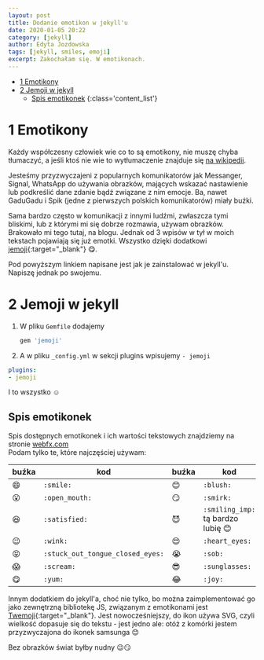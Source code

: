 ```yaml
---
layout: post
title: Dodanie emotikon w jekyll'u
date: 2020-01-05 20:22
category: [jekyll]
author: Edyta Jozdowska
tags: [jekyll, smiles, emoji]
excerpt: Zakochałam się. W emotikonach.
---
```


<!-- TOC -->

- [1 Emotikony](#1-emotikony)
- [2 Jemoji w jekyll](#2-jemoji-w-jekyll)
  - [Spis emotikonek](#spis-emotikonek)
{:class='content_list'}
<!-- /TOC -->

# 1 Emotikony
Każdy współczesny człowiek wie co to są emotikony, nie muszę chyba tłumaczyć, a jeśli ktoś nie wie to wytłumaczenie znajduje się [na wikipedii](https://pl.wikipedia.org/wiki/Emotikon). 

Jesteśmy przyzwyczajeni z popularnych komunikatorów jak Messanger, Signal, WhatsApp do używania obrazków, mających wskazać nastawienie lub podkreślić dane zdanie bądź związane z nim emocje. Ba, nawet GaduGadu i Spik (jedne z pierwszych polskich komunikatorów) miały buźki.

Sama bardzo często w komunikacji z innymi ludźmi, zwłaszcza tymi bliskimi, lub z którymi mi się dobrze rozmawia, używam obrazków. Brakowało mi tego tutaj, na blogu. Jednak od 3 wpisów w tył w moich tekstach pojawiają się już emotki. Wszystko dzięki dodatkowi [jemoji](https://github.com/jekyll/jemoji){:target="_blank"} :yum:.

Pod powyższym linkiem napisane jest jak je zainstalować w jekyll'u. Napiszę jednak po swojemu.

# 2 Jemoji w jekyll
1. W pliku `Gemfile` dodajemy 
   ```ruby
   gem 'jemoji'
   ```
2. A w pliku `_config.yml` w sekcji plugins wpisujemy `- jemoji`
```yml
plugins:
- jemoji
  ```
I to wszystko :relaxed:

## Spis emotikonek
Spis dostępnych emotikonek i ich wartości tekstowych znajdziemy na stronie [webfx.com](https://www.webfx.com/tools/emoji-cheat-sheet/)  
Podam tylko te, które najczęściej używam:

| buźka                          | kod                              | buźka         | kod                                     |
|--------------------------------|----------------------------------|---------------|-----------------------------------------|
| :smile:                        | `:smile:`                        | :blush:       | `:blush:`                               |
| :open_mouth:                   | `:open_mouth:`                   | :smirk:       | `:smirk:`                               |
| :satisfied:                    | `:satisfied:`                    | :smiling_imp: | `:smiling_imp:` tą bardzo lubię :blush: |
| :wink:                         | `:wink:`                         | :heart_eyes:  | `:heart_eyes:`                          |
| :stuck_out_tongue_closed_eyes: | `:stuck_out_tongue_closed_eyes:` | :sob:         | `:sob:`                                 |
| :scream:                       | `:scream:`                       | :sunglasses:  | `:sunglasses:`                          |
| :yum:                          | `:yum:`                          | :joy:         | `:joy:`                                 |

Innym dodatkiem do jekyll'a, choć nie tylko, bo można zaimplementować go jako zewnętrzną bibliotekę JS, związanym z emotikonami jest [Twemoji](https://github.com/JuanitoFatas/jekyll-twemoji){:target="_blank"}. Jest nowocześniejszy, do ikon używa SVG, czyli wielkość dopasuje się do tekstu - jest jedno ale: otóż z komórki jestem przyzwyczajona do ikonek samsunga :blush:

Bez obrazków świat byłby nudny :wink::smirk: 
